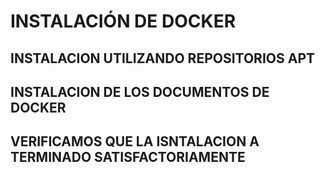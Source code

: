 # INSTALACIÓN DE DOCKER
## INSTALACION UTILIZANDO REPOSITORIOS APT
## INSTALACION DE LOS DOCUMENTOS DE DOCKER
## VERIFICAMOS QUE LA ISNTALACION A TERMINADO SATISFACTORIAMENTE